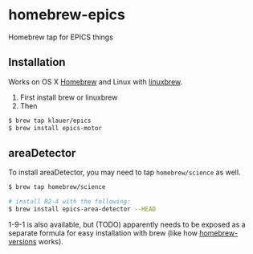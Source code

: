 # homebrew-epics
Homebrew tap for EPICS things

## Installation

Works on OS X [Homebrew](http://brew.sh/) and Linux with [linuxbrew](http://linuxbrew.sh/).

1. First install brew or linuxbrew
2. Then

```bash
$ brew tap klauer/epics
$ brew install epics-motor
```

## areaDetector

To install areaDetector, you may need to tap `homebrew/science` as well.

```bash
$ brew tap homebrew/science

# install R2-4 with the following:
$ brew install epics-area-detector --HEAD
```

1-9-1 is also available, but (TODO) apparently needs to be exposed as a
separate formula for easy installation with brew (like how
[homebrew-versions](https://github.com/Homebrew/homebrew-versions) works).
